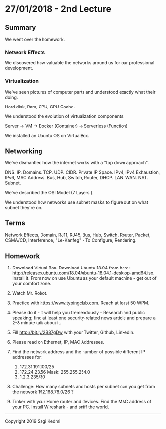 # 27/01/2018 - 2nd Lecture

## Summary

We went over the homework.

### Network Effects

We discovered how valuable the networks around us for our professional development.

### Virtualization

We've seen pictures of computer parts and understood exactly what their doing.

Hard disk, Ram, CPU, CPU Cache.

We understood the evolution of virtualization components:

Server -> VM -> Docker (Container) -> Serverless (Function)

We installed an Ubuntu OS on VirtualBox.

## Networking

We've dismantled how the internet works with a "top down approach".

DNS. IP. Domains. TCP. UDP. CIDR. Private IP Space. IPv4, IPv4 Exhaustion,
IPv6, MAC Address. Bus, Hub, Switch, Router, DHCP. LAN. WAN. NAT. Subnet.

We've described the OSI Model (7 Layers ).

We understood how networks use subnet masks to figure out on what subnet they're on.

## Terms

Network Effects, Domain, RJ11, RJ45, Bus, Hub, Switch, Router, Packet,
CSMA/CD, Interference, "Le-Kanfeg" - To Configure, Rendering.

## Homework

1. Download Virtual Box. Download Ubuntu 18.04 from here: http://releases.ubuntu.com/18.04/ubuntu-18.04.1-desktop-amd64.iso.
Install it. From now on use Ubuntu as your default machine - get out of your comfort zone.

2. Watch Mr. Robot.

3. Practice with https://www.typingclub.com. Reach at least 50 WPM.

4. Please do it - it will help you tremendously - Research and public speaking; find at least one security-related news article
and prepare a 2-3 minute talk about it.

5. Fill http://bit.ly/2B87gDw with your Twitter, Github, Linkedin.

6. Please read on Ethernet, IP, MAC Addresses.

7. Find the network address and the number of possible different IP addresses for:
    1. 172.31.191.100/25
    2. 172.24.23.56 Mask: 255.255.254.0
    3. 1.2.3.235/30

8. Challenge: How many subnets and hosts per subnet can you get from the network 192.168.78.0/26 ?

9. Tinker with your Home router and devices. Find the MAC address of your PC. Install Wireshark - and sniff the world.


<hr>
Copyright 2019 Sagi Kedmi
